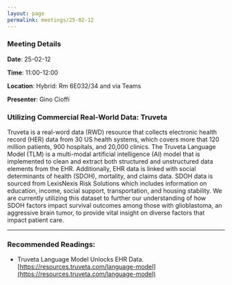 ```yaml
---
layout: page
permalink: meetings/25-02-12
---
```


### Meeting Details

**Date**: 25-02-12

**Time**: 11:00-12:00 

**Location**: Hybrid: Rm 6E032/34 and via Teams 

**Presenter**: Gino Cioffi

###  Utilizing Commercial Real-World Data: Truveta

Truveta is a real-word data (RWD) resource that collects electronic health record (HER) data from 30 US health systems, which covers more that 120 million patients, 900 hospitals, and 20,000 clinics. The Truveta Language Model (TLM) is a multi-modal artificial intelligence (AI) model that is implemented to clean and extract both structured and unstructured data elements from the EHR. Additionally, EHR data is linked with social determinants of health (SDOH), mortality, and claims data. SDOH data is sourced from LexisNexis Risk Solutions which includes information on education, income, social support, transportation, and housing stability. We are currently utilizing this dataset to further our understanding of how SDOH factors impact survival outcomes among those with glioblastoma, an aggressive brain tumor, to provide vital insight on diverse factors that impact patient care.

---

### Recommended Readings:

- Truveta Language Model Unlocks EHR Data.  [https://resources.truveta.com/language-model](https://resources.truveta.com/language-model)


<br><br>

